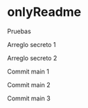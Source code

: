 # onlyReadme
Pruebas

Arreglo secreto 1

Arreglo secreto 2

Commit main 1

Commit main 2

Commit main 3